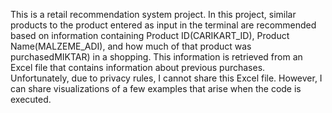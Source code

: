 
This is a retail recommendation system project.
In this project, similar products to the product entered as input in the terminal are recommended based on information containing Product ID(CARIKART_ID), Product Name(MALZEME_ADI), and how much of that product was purchasedMIKTAR) in a shopping.
This information is retrieved from an Excel file that contains information about previous purchases. Unfortunately, due to privacy rules, I cannot share this Excel file.
However, I can share visualizations of a few examples that arise when the code is executed.




